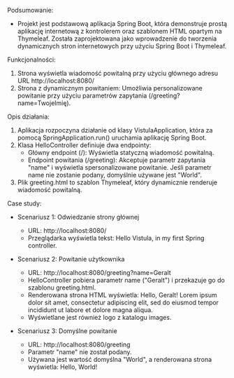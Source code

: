 Podsumowanie:
- Projekt jest podstawową aplikacja Spring Boot, która demonstruje prostą aplikację internetową z kontrolerem oraz szablonem HTML opartym na Thymeleaf. Została zaprojektowana jako wprowadzenie do tworzenia dynamicznych stron internetowych przy użyciu Spring Boot i Thymeleaf.

Funkcjonalności:
 1. Strona wyświetla wiadomość powitalną przy użyciu głównego adresu URL http://localhost:8080/
 2. Strona z dynamicznym powitaniem: Umożliwia personalizowane powitanie przy użyciu parametrów zapytania (/greeting?name=TwojeImię).

Opis działania:
1. Aplikacja rozpoczyna działanie od klasy VistulaApplication, która za pomocą SpringApplication.run() uruchamia aplikację Spring Boot.
2. Klasa HelloController definiuje dwa endpointy:
    - Główny endpoint (/): Wyświetla statyczną wiadomość powitalną.
    - Endpoint powitania (/greeting): Akceptuje parametr zapytania "name" i wyświetla spersonalizowane powitanie. Jeśli parametr name nie zostanie podany, domyślnie używane jest "World".
3. Plik greeting.html to szablon Thymeleaf, który dynamicznie renderuje wiadomość powitalną.

Case study:
- Scenariusz 1: Odwiedzanie strony głównej
    - URL: http://localhost:8080/
    - Przeglądarka wyświetla tekst: Hello Vistula, in my first Spring controller.

- Scenariusz 2: Powitanie użytkownika
    - URL: http://localhost:8080/greeting?name=Geralt
    - HelloController pobiera parametr name ("Geralt") i przekazuje go do szablonu greeting.html.
    - Renderowana strona HTML wyświetla: 
      Hello, Geralt!
      Lorem ipsum dolor sit amet, consectetur adipiscing elit, sed do eiusmod tempor incididunt ut labore et dolore magna aliqua.
    - Wyświetlane jest również logo z katalogu images.

- Scenariusz 3: Domyślne powitanie
    - URL: http://localhost:8080/greeting
    - Parametr "name" nie został podany.
    - Używana jest wartość domyślna "World", a renderowana strona wyświetla: Hello, World!
